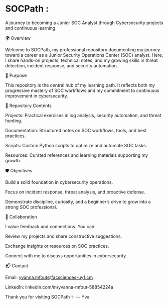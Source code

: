 # SOCPath : 

A journey to becoming a Junior SOC Analyst through Cybersecurity projects and continuous learning.

🌍 Overview

Welcome to SOCPath, my professional repository documenting my journey toward a career as a Junior Security Operations Center (SOC) analyst.
Here, I share hands-on projects, technical notes, and my growing skills in threat detection, incident response, and security automation.

🎯 Purpose

This repository is the central hub of my learning path.
It reflects both my progressive mastery of SOC workflows and my commitment to continuous improvement in cybersecurity.

📂 Repository Contents

Projects: Practical exercises in log analysis, security automation, and threat hunting.

Documentation: Structured notes on SOC workflows, tools, and best practices.

Scripts: Custom Python scripts to optimize and automate SOC tasks.

Resources: Curated references and learning materials supporting my growth.

🛡️ Objectives

Build a solid foundation in cybersecurity operations.

Focus on incident response, threat analysis, and proactive defense.

Demonstrate discipline, curiosity, and a beginner’s drive to grow into a strong SOC professional.

🤝 Collaboration

I value feedback and connections. You can:

Review my projects and share constructive suggestions.

Exchange insights or resources on SOC practices.

Connect with me to discuss opportunities in cybersecurity.

📬 Contact

Email: yvanna.mfout@facsciences-uy1.cm

LinkedIn: linkedin.com/in/yvanna-mfout-58854224a

Thank you for visiting SOCPath ✨
— Yva
